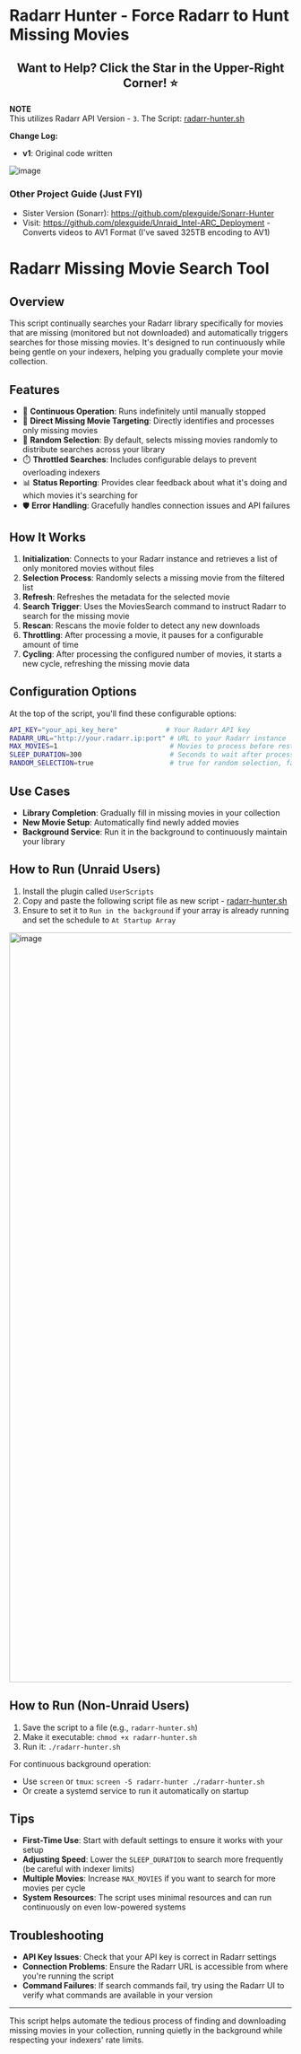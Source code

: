 # Radarr Hunter - Force Radarr to Hunt Missing Movies

<h2 align="center">Want to Help? Click the Star in the Upper-Right Corner! ⭐</h2>

**NOTE**  
This utilizes Radarr API Version - `3`. The Script: [radarr-hunter.sh](radarr-hunter.sh)

**Change Log:**
- **v1**: Original code written

![image](https://github.com/user-attachments/assets/21721557-01a6-462a-b7c3-54bbcd8514c4)

### Other Project Guide (Just FYI)

* Sister Version (Sonarr): https://github.com/plexguide/Sonarr-Hunter<br>
* Visit: https://github.com/plexguide/Unraid_Intel-ARC_Deployment - Converts videos to AV1 Format (I've saved 325TB encoding to AV1)

# Radarr Missing Movie Search Tool

## Overview

This script continually searches your Radarr library specifically for movies that are missing (monitored but not downloaded) and automatically triggers searches for those missing movies. It's designed to run continuously while being gentle on your indexers, helping you gradually complete your movie collection.

## Features

- 🔄 **Continuous Operation**: Runs indefinitely until manually stopped
- 🎯 **Direct Missing Movie Targeting**: Directly identifies and processes only missing movies
- 🎲 **Random Selection**: By default, selects missing movies randomly to distribute searches across your library
- ⏱️ **Throttled Searches**: Includes configurable delays to prevent overloading indexers
- 📊 **Status Reporting**: Provides clear feedback about what it's doing and which movies it's searching for
- 🛡️ **Error Handling**: Gracefully handles connection issues and API failures

## How It Works

1. **Initialization**: Connects to your Radarr instance and retrieves a list of only monitored movies without files
2. **Selection Process**: Randomly selects a missing movie from the filtered list
3. **Refresh**: Refreshes the metadata for the selected movie
4. **Search Trigger**: Uses the MoviesSearch command to instruct Radarr to search for the missing movie
5. **Rescan**: Rescans the movie folder to detect any new downloads
6. **Throttling**: After processing a movie, it pauses for a configurable amount of time
7. **Cycling**: After processing the configured number of movies, it starts a new cycle, refreshing the missing movie data

## Configuration Options

At the top of the script, you'll find these configurable options:

```bash
API_KEY="your_api_key_here"            # Your Radarr API key
RADARR_URL="http://your.radarr.ip:port" # URL to your Radarr instance
MAX_MOVIES=1                            # Movies to process before restarting cycle
SLEEP_DURATION=300                      # Seconds to wait after processing a movie (300=5min)
RANDOM_SELECTION=true                   # true for random selection, false for sequential
```

## Use Cases

- **Library Completion**: Gradually fill in missing movies in your collection
- **New Movie Setup**: Automatically find newly added movies
- **Background Service**: Run it in the background to continuously maintain your library

## How to Run (Unraid Users)

1. Install the plugin called `UserScripts`
2. Copy and paste the following script file as new script - [radarr-hunter.sh](radarr-hunter.sh) 
3. Ensure to set it to `Run in the background` if your array is already running and set the schedule to `At Startup Array`

<img width="1337" alt="image" src="https://github.com/user-attachments/assets/dbaf9864-1db9-42a5-bd0b-60b6310f9694" />

## How to Run (Non-Unraid Users)

1. Save the script to a file (e.g., `radarr-hunter.sh`)
2. Make it executable: `chmod +x radarr-hunter.sh`
3. Run it: `./radarr-hunter.sh`

For continuous background operation:
- Use `screen` or `tmux`: `screen -S radarr-hunter ./radarr-hunter.sh`
- Or create a systemd service to run it automatically on startup

## Tips

- **First-Time Use**: Start with default settings to ensure it works with your setup
- **Adjusting Speed**: Lower the `SLEEP_DURATION` to search more frequently (be careful with indexer limits)
- **Multiple Movies**: Increase `MAX_MOVIES` if you want to search for more movies per cycle
- **System Resources**: The script uses minimal resources and can run continuously on even low-powered systems

## Troubleshooting

- **API Key Issues**: Check that your API key is correct in Radarr settings
- **Connection Problems**: Ensure the Radarr URL is accessible from where you're running the script
- **Command Failures**: If search commands fail, try using the Radarr UI to verify what commands are available in your version

---

This script helps automate the tedious process of finding and downloading missing movies in your collection, running quietly in the background while respecting your indexers' rate limits.

